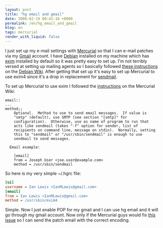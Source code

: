 ```yaml
---
layout: post
title: "hg email and gmail"
date: 2008-02-19 00:41:16 +0000
permalink: /en/hg_email_and_gmail
blog: en
tags: mercurial
render_with_liquid: false
---
```


I just set up my e-mail settings with
[Mercurial](http://www.selenic.com/mercurial/) so that I can e-mail patches via
my [Gmail](http://www.google.com/mail/) account. I have
[Debian](http://www.debian.org/) installed on my machine which has
[exim](http://www.exim.org/) installed by default so it was pretty easy to set
up. I'm not terribly versed at setting up mailing agents so I basically
followed [these instructions](http://wiki.debian.org/GmailAndExim4) on the
[Debian Wiki](http://wiki.debian.org/). After getting that set up it's easy to
set up Mercurial to use exim4 since it's a drop in replacement for
[sendmail](http://www.sendmail.org/).

To set up Mercurial to use exim I followed the
[instructions](http://www.selenic.com/mercurial/wiki/index.cgi/.hgrc?highlight=%28email%29)
on the Mercurial Wiki:

```text
email::
...
method;;
    Optional.  Method to use to send email messages.  If value is
    "smtp" (default), use SMTP (see section "[smtp]" for
    configuration).  Otherwise, use as name of program to run that
    acts like sendmail (takes "-f" option for sender, list of
    recipients on command line, message on stdin).  Normally, setting
    this to "sendmail" or "/usr/sbin/sendmail" is enough to use
    sendmail to send messages.

  Email example:

    [email]
    from = Joseph User <joe.user@example.com>
    method = /usr/sbin/sendmail
```

So here is my very simple ~/.hgrc file:

```ini
[ui]
username = Ian Lewis <IanMLewis@gmail.com>
[email]
from = Ian Lewis <IanMLewis@gmail.com>
method = /usr/sbin/exim4
```

Simple. Now I just enable POP for my gmail and I can use hg email and it will
go through my gmail account. Now only if the Mercurial guys would fix
[this issue](http://www.selenic.com/mercurial/bts/issue814) so I can send the
patch email with the correct encoding.
